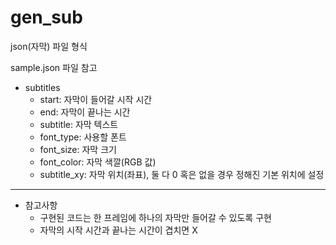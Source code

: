 # gen_sub

json(자막) 파일 형식

sample.json 파일 참고

- subtitles
  - start: 자막이 들어갈 시작 시간
  - end: 자막이 끝나는 시간
  - subtitle: 자막 텍스트
  - font_type: 사용할 폰트
  - font_size: 자막 크기
  - font_color: 자막 색깔(RGB 값)
  - subtitle_xy: 자막 위치(좌표), 둘 다 0 혹은 없을 경우 정해진 기본 위치에 설정

---

- 참고사항
  - 구현된 코드는 한 프레임에 하나의 자막만 들어갈 수 있도록 구현
  - 자막의 시작 시간과 끝나는 시간이 겹치면 X